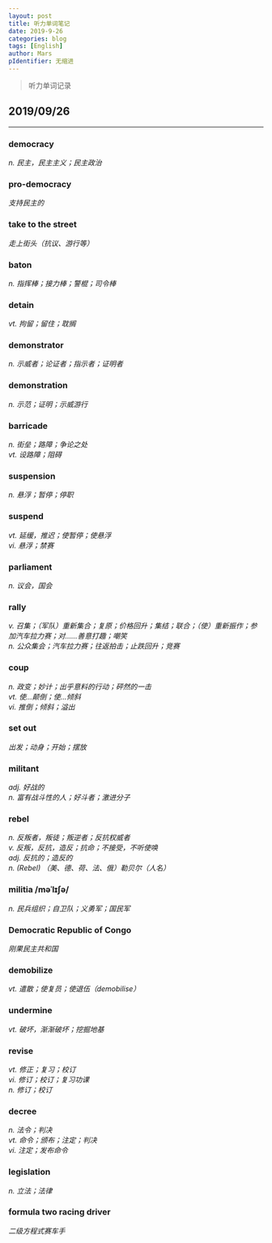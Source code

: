 ```yaml
---
layout: post
title: 听力单词笔记
date: 2019-9-26
categories: blog
tags: [English]
author: Mars
pIdentifier: 无缩进
---
```

> 听力单词记录

## 2019/09/26
---
### democracy
*n. 民主，民主主义；民主政治*
### pro-democracy
*支持民主的*
### take to the street
*走上街头（抗议、游行等）*
### baton
*n. 指挥棒；接力棒；警棍；司令棒* 
### detain
*vt. 拘留；留住；耽搁*
### demonstrator
*n. 示威者；论证者；指示者；证明者*
### demonstration
*n. 示范；证明；示威游行* 
### barricade
*n. 街垒；路障；争论之处<br>vt. 设路障；阻碍*
### suspension
*n. 悬浮；暂停；停职*
### suspend
*vt. 延缓，推迟；使暂停；使悬浮<br>vi. 悬浮；禁赛*
### parliament 
*n. 议会，国会*
### rally
*v. 召集；（军队）重新集合；复原；价格回升；集结；联合；（使）重新振作；参加汽车拉力赛；对……善意打趣；嘲笑<br>n. 公众集会；汽车拉力赛；往返拍击；止跌回升；竞赛*
### coup
*n. 政变；妙计；出乎意料的行动；砰然的一击<br>vt. 使…颠倒；使…倾斜<br>vi. 推倒；倾斜；溢出*
### set out
*出发；动身；开始；摆放*
### militant
*adj. 好战的<br>n. 富有战斗性的人；好斗者；激进分子*
### rebel
*n. 反叛者，叛徒；叛逆者；反抗权威者<br>v. 反叛，反抗，造反；抗命；不接受，不听使唤<br>adj. 反抗的；造反的<br>n. (Rebel) （美、德、荷、法、俄）勒贝尔（人名）*
### militia  /məˈlɪʃə/
*n. 民兵组织；自卫队；义勇军；国民军*
### Democratic Republic of Congo
*刚果民主共和国*
### demobilize 
*vt. 遣散；使复员；使退伍（demobilise）*
### undermine
*vt. 破坏，渐渐破坏；挖掘地基*
### revise
*vt. 修正；复习；校订<br>vi. 修订；校订；复习功课<br>n. 修订；校订*
### decree
*n. 法令；判决<br>vt. 命令；颁布；注定；判决<br>vi. 注定；发布命令*
### legislation
*n. 立法；法律*
### formula two racing driver
*二级方程式赛车手*